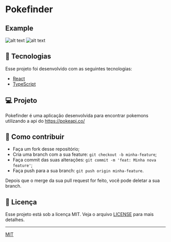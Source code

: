 # Pokefinder

## Example
![alt text](https://s1.imghub.io/bgrDm.png)
![alt text](https://s1.imghub.io/bg4KS.png)

## 🚀 Tecnologias

Esse projeto foi desenvolvido com as seguintes tecnologias:

- [React](https://reactjs.org)
- [TypeScript](https://www.typescriptlang.org/)

## 💻 Projeto

Pokefinder é uma aplicação desenvolvida para encontrar pokemons utilizando a api do https://pokeapi.co/

## 🤔 Como contribuir

- Faça um fork desse repositório;
- Cria uma branch com a sua feature: `git checkout -b minha-feature`;
- Faça commit das suas alterações: `git commit -m 'feat: Minha nova feature'`;
- Faça push para a sua branch: `git push origin minha-feature`.

Depois que o merge da sua pull request for feito, você pode deletar a sua branch.

## :memo: Licença

Esse projeto está sob a licença MIT. Veja o arquivo [LICENSE](LICENSE) para mais detalhes.

---
[MIT](https://choosealicense.com/licenses/mit/)
